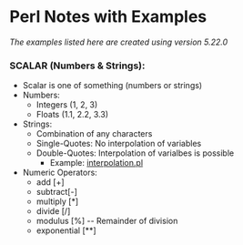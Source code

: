 # Perl Notes with Examples
*The examples listed here are created using version 5.22.0*

### SCALAR (Numbers & Strings):
- Scalar is one of something (numbers or strings)
- Numbers:
    - Integers (1, 2, 3)
    - Floats (1.1, 2.2, 3.3)
- Strings:
    - Combination of any characters
    - Single-Quotes: No interpolation of variables
    - Double-Quotes: Interpolation of varialbes is possible
        - Example: [interpolation.pl](https://github.com/wccalvin/modern_perl/blob/master/basics/interpolation.pl)
- Numeric Operators:
    - add [+]
    - subtract[-]
    - multiply \[\*\]
    - divide \[/\]
    - modulus \[%\] -- Remainder of division
    - exponential \[\*\*\] 
